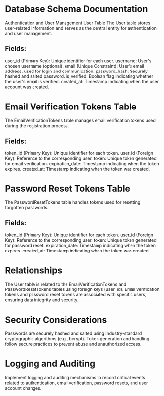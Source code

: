 # Database Schema Documentation
Authentication and User Management
User Table
The User table stores user-related information and serves as the central entity for authentication and user management.

## Fields:
user_id (Primary Key): Unique identifier for each user.
username: User's chosen username (optional).
email (Unique Constraint): User's email address, used for login and communication.
password_hash: Securely hashed and salted password.
is_verified: Boolean flag indicating whether the user's email is verified.
created_at: Timestamp indicating when the user account was created.

# Email Verification Tokens Table
The EmailVerificationTokens table manages email verification tokens used during the registration process.

## Fields:
token_id (Primary Key): Unique identifier for each token.
user_id (Foreign Key): Reference to the corresponding user.
token: Unique token generated for email verification.
expiration_date: Timestamp indicating when the token expires.
created_at: Timestamp indicating when the token was created.

# Password Reset Tokens Table
The PasswordResetTokens table handles tokens used for resetting forgotten passwords.

## Fields:
token_id (Primary Key): Unique identifier for each token.
user_id (Foreign Key): Reference to the corresponding user.
token: Unique token generated for password reset.
expiration_date: Timestamp indicating when the token expires.
created_at: Timestamp indicating when the token was created.

# Relationships
The User table is related to the EmailVerificationTokens and PasswordResetTokens tables using foreign keys (user_id).
Email verification tokens and password reset tokens are associated with specific users, ensuring data integrity and security.



# Security Considerations
Passwords are securely hashed and salted using industry-standard cryptographic algorithms (e.g., bcrypt).
Token generation and handling follow secure practices to prevent abuse and unauthorized access.

# Logging and Auditing
Implement logging and auditing mechanisms to record critical events related to authentication, email verification, password resets, and user account changes.


